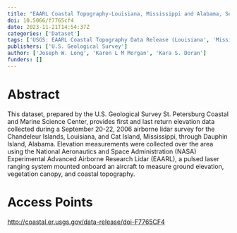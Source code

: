 ```yaml
---
title: "EAARL Coastal Topography-Louisiana, Mississippi and Alabama, September 2006: First and Last Return Elevation Data"
doi: 10.5066/f7765cf4
date: 2023-11-21T14:54:37Z
categories: ['Dataset']
tags: ['USGS: EAARL Coastal Topography Data Release (Louisiana', 'Mississippi and Alabama)']
publishers: ['U.S. Geological Survey']
author: ['Joseph W. Long', 'Karen L M Morgan', 'Kara S. Doran']
funders: []
---
```


# Abstract
This dataset, prepared by the U.S. Geological Survey St. Petersburg Coastal and Marine Science Center, provides first and last return elevation data collected during a September 20-22, 2006 airborne lidar survey for the Chandeleur Islands, Louisiana, and Cat Island, Mississippi, through Dauphin Island, Alabama. Elevation measurements were collected over the area using the National Aeronautics and Space Administration (NASA) Experimental Advanced Airborne Research Lidar (EAARL), a pulsed laser ranging system mounted onboard an aircraft to measure ground elevation, vegetation canopy, and coastal topography.

# Access Points
http://coastal.er.usgs.gov/data-release/doi-F7765CF4